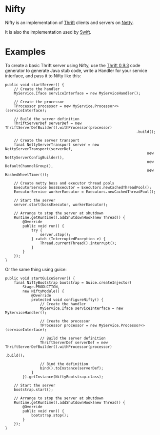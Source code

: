 # Nifty

Nifty is an implementation of [Thrift](http://thrift.apache.org/) clients and servers on [Netty](http://netty.io/).

It is also the implementation used by [Swift](https://github.com/facebook/swift).

# Examples

To create a basic Thrift server using Nifty, use the [Thrift 0.9.3](https://dist.apache.org/repos/dist/release/thrift/0.9.3/thrift-0.9.3.tar.gz) code generator to generate Java stub code, write a Handler for your service interface, and pass it to Nifty like this:

    public void startServer() {
        // Create the handler
        MyService.Iface serviceInterface = new MyServiceHandler();

        // Create the processor
        TProcessor processor = new MyService.Processor<>(serviceInterface);

        // Build the server definition
        ThriftServerDef serverDef = new ThriftServerDefBuilder().withProcessor(processor)
                                                                .build();

        // Create the server transport
        final NettyServerTransport server = new NettyServerTransport(serverDef,
                                                                     new NettyServerConfigBuilder(),
                                                                     new DefaultChannelGroup(),
                                                                     new HashedWheelTimer());

        // Create netty boss and executor thread pools
        ExecutorService bossExecutor = Executors.newCachedThreadPool();
        ExecutorService workerExecutor = Executors.newCachedThreadPool();

        // Start the server
        server.start(bossExecutor, workerExecutor);

        // Arrange to stop the server at shutdown
        Runtime.getRuntime().addShutdownHook(new Thread() {
            @Override
            public void run() {
                try {
                    server.stop();
                } catch (InterruptedException e) {
                    Thread.currentThread().interrupt();
                }
            }
        });
    }

Or the same thing using guice:

    public void startGuiceServer() {
        final NiftyBootstrap bootstrap = Guice.createInjector(
            Stage.PRODUCTION,
            new NiftyModule() {
                @Override
                protected void configureNifty() {
                    // Create the handler
                    MyService.Iface serviceInterface = new MyServiceHandler();

                    // Create the processor
                    TProcessor processor = new MyService.Processor<>(serviceInterface);

                    // Build the server definition
                    ThriftServerDef serverDef = new ThriftServerDefBuilder().withProcessor(processor)
                                                                            .build();

                    // Bind the definition
                    bind().toInstance(serverDef);
                }
            }).getInstance(NiftyBootstrap.class);

        // Start the server
        bootstrap.start();

        // Arrange to stop the server at shutdown
        Runtime.getRuntime().addShutdownHook(new Thread() {
            @Override
            public void run() {
                bootstrap.stop();
            }
        });
    }
